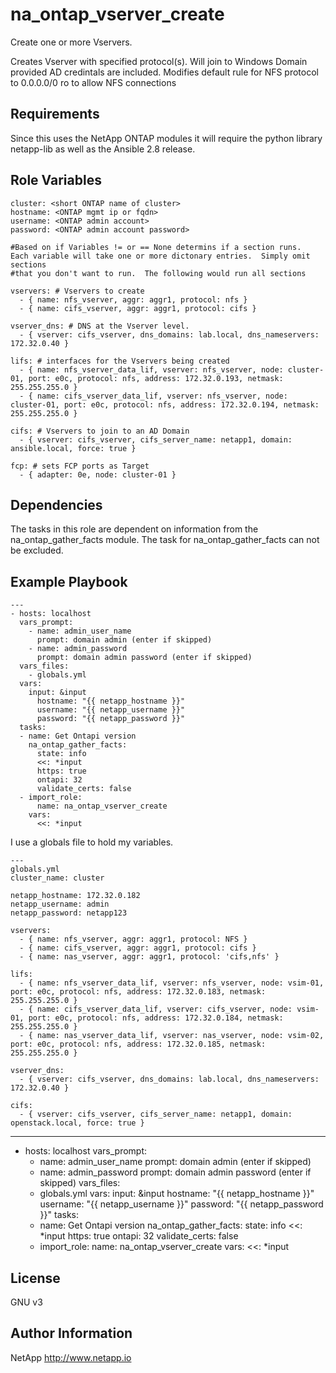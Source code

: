 na_ontap_vserver_create
=========

Create one or more Vservers.

Creates Vserver with specified protocol(s).  Will join to Windows Domain provided AD credintals are included.
Modifies default rule for NFS protocol to 0.0.0.0/0 ro to allow NFS connections

Requirements
------------

Since this uses the NetApp ONTAP modules it will require the python library netapp-lib as well as the Ansible 2.8 release.

Role Variables
--------------
```
cluster: <short ONTAP name of cluster>
hostname: <ONTAP mgmt ip or fqdn>
username: <ONTAP admin account>
password: <ONTAP admin account password>

#Based on if Variables != or == None determins if a section runs.  Each variable will take one or more dictonary entries.  Simply omit sections
#that you don't want to run.  The following would run all sections

vservers: # Vservers to create
  - { name: nfs_vserver, aggr: aggr1, protocol: nfs }
  - { name: cifs_vserver, aggr: aggr1, protocol: cifs }

vserver_dns: # DNS at the Vserver level.
  - { vserver: cifs_vserver, dns_domains: lab.local, dns_nameservers: 172.32.0.40 }

lifs: # interfaces for the Vservers being created
  - { name: nfs_vserver_data_lif, vserver: nfs_vserver, node: cluster-01, port: e0c, protocol: nfs, address: 172.32.0.193, netmask: 255.255.255.0 }
  - { name: cifs_vserver_data_lif, vserver: nfs_vserver, node: cluster-01, port: e0c, protocol: nfs, address: 172.32.0.194, netmask: 255.255.255.0 }

cifs: # Vservers to join to an AD Domain
  - { vserver: cifs_vserver, cifs_server_name: netapp1, domain: ansible.local, force: true }

fcp: # sets FCP ports as Target
  - { adapter: 0e, node: cluster-01 }
```
Dependencies
------------

The tasks in this role are dependent on information from the na_ontap_gather_facts module.
The task for na_ontap_gather_facts can not be excluded.

Example Playbook
----------------
```
---
- hosts: localhost
  vars_prompt:
    - name: admin_user_name
      prompt: domain admin (enter if skipped)
    - name: admin_password
      prompt: domain admin password (enter if skipped)
  vars_files:
    - globals.yml
  vars:
    input: &input
      hostname: "{{ netapp_hostname }}"
      username: "{{ netapp_username }}"
      password: "{{ netapp_password }}"
  tasks:
  - name: Get Ontapi version
    na_ontap_gather_facts:
      state: info
      <<: *input
      https: true
      ontapi: 32
      validate_certs: false
  - import_role:
      name: na_ontap_vserver_create
    vars:
      <<: *input
```
I use a globals file to hold my variables.
```
---
globals.yml
cluster_name: cluster

netapp_hostname: 172.32.0.182
netapp_username: admin
netapp_password: netapp123

vservers:
  - { name: nfs_vserver, aggr: aggr1, protocol: NFS }
  - { name: cifs_vserver, aggr: aggr1, protocol: cifs }
  - { name: nas_vserver, aggr: aggr1, protocol: 'cifs,nfs' }

lifs:
  - { name: nfs_vserver_data_lif, vserver: nfs_vserver, node: vsim-01, port: e0c, protocol: nfs, address: 172.32.0.183, netmask: 255.255.255.0 }
  - { name: cifs_vserver_data_lif, vserver: cifs_vserver, node: vsim-01, port: e0c, protocol: nfs, address: 172.32.0.184, netmask: 255.255.255.0 }
  - { name: nas_vserver_data_lif, vserver: nas_vserver, node: vsim-02, port: e0c, protocol: nfs, address: 172.32.0.185, netmask: 255.255.255.0 }

vserver_dns:
  - { vserver: cifs_vserver, dns_domains: lab.local, dns_nameservers: 172.32.0.40 }

cifs:
  - { vserver: cifs_vserver, cifs_server_name: netapp1, domain: openstack.local, force: true }
```
---
- hosts: localhost
  vars_prompt:
    - name: admin_user_name
      prompt: domain admin (enter if skipped)
    - name: admin_password
      prompt: domain admin password (enter if skipped)
  vars_files:
    - globals.yml
  vars:
    input: &input
      hostname: "{{ netapp_hostname }}"
      username: "{{ netapp_username }}"
      password: "{{ netapp_password }}"
  tasks:
  - name: Get Ontapi version
    na_ontap_gather_facts:
      state: info
      <<: *input
      https: true
      ontapi: 32
      validate_certs: false
  - import_role:
      name: na_ontap_vserver_create
    vars:
      <<: *input

License
-------

GNU v3

Author Information
------------------
NetApp
http://www.netapp.io
